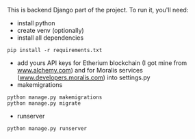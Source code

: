 This is backend Django part of the project. To run it, you'll
need:

 - install python
 - create venv (optionally)
 - install all dependencies
 ```
pip install -r requirements.txt
 ```
 - add yours API keys for Etherium blockchain (I got mine from www.alchemy.com) and for Moralis services (www.developers.moralis.com) into settings.py
 - makemigrations
 ```
 python manage.py makemigrations
 python manage.py migrate
 ```
 - runserver
 ```
python manage.py runserver
 ```